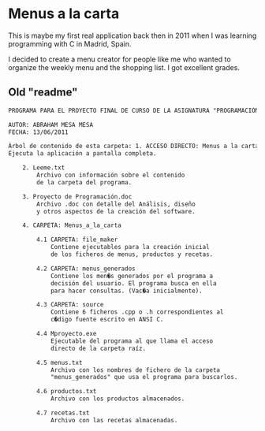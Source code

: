 # Menus a la carta

This is maybe my first real application back then in 2011 when I was learning programming with C in Madrid, Spain.

I decided to create a menu creator for people like me who wanted to organize the weekly menu and the shopping list. I got excellent grades.

## Old "readme"

```txt
PROGRAMA PARA EL PROYECTO FINAL DE CURSO DE LA ASIGNATURA "PROGRAMACIÓN EN LENGUAJES ESTRUCTURADOS"

AUTOR: ABRAHAM MESA MESA
FECHA: 13/06/2011

Árbol de contenido de esta carpeta: 1. ACCESO DIRECTO: Menus a la carta
Ejecuta la aplicación a pantalla completa.

    2. Leeme.txt
    	Archivo con información sobre el contenido
    	de la carpeta del programa.

    3. Proyecto de Programación.doc
    	Archivo .doc con detalle del Análisis, diseño
    	y otros aspectos de la creación del software.

    4. CARPETA: Menus_a_la_carta

    	4.1 CARPETA: file_maker
    		Contiene ejecutables para la creación inicial
    		de los ficheros de menus, productos y recetas.

    	4.2 CARPETA: menus_generados
    		Contiene los men�s generados por el programa a
    		decisión del usuario. El programa busca en ella
    		para hacer consultas. (Vac�a inicialmente).

    	4.3 CARPETA: source
    		Contiene 6 ficheros .cpp o .h correspondientes al
    		c�digo fuente escrito en ANSI C.

    	4.4 Mproyecto.exe
    		Ejecutable del programa al que llama el acceso
    		directo de la carpeta raíz.

    	4.5 menus.txt
    		Archivo con los nombres de fichero de la carpeta
    		"menus_generados" que usa el programa para buscarlos.

    	4.6 productos.txt
    		Archivo con los productos almacenados.

    	4.7 recetas.txt
    		Archivo con las recetas almacenadas.
```
